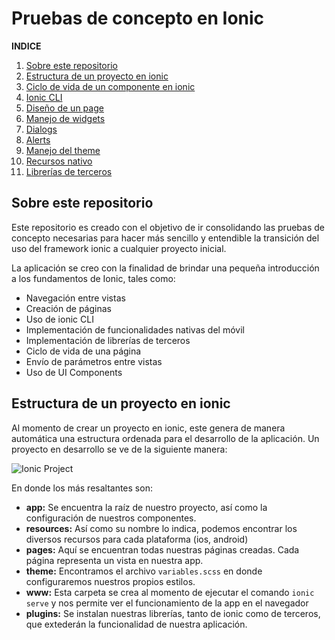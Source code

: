 # Pruebas de concepto en Ionic

**INDICE**
1. [Sobre este repositorio](#id1)
2. [Estructura de un proyecto en ionic](#id2)
3. [Ciclo de vida de un componente en ionic]()
4. [Ionic CLI]()
5. [Diseño de un page]()
6. [Manejo de widgets]()
  1. [Dialogs]()
  2. [Alerts]()
7. [Manejo del theme]()
8. [Recursos nativo]()
9. [Librerías de terceros]()


<h2 id="id1">Sobre este repositorio</h2>
Este repositorio es creado con el objetivo de ir consolidando las pruebas de concepto necesarias para hacer más sencillo y
entendible la transición del uso del framework ionic a cualquier proyecto inicial.

La aplicación se creo con la finalidad de brindar una pequeña introducción a los fundamentos de Ionic, tales como:
* Navegación entre vistas
* Creación de páginas
* Uso de ionic CLI
* Implementación de funcionalidades nativas del móvil
* Implementación de librerías de terceros
* Ciclo de vida de una página
* Envío de parámetros entre vistas
* Uso de UI Components

<h2 id="id2">Estructura de un proyecto en ionic</h2>
Al momento de crear un proyecto en ionic, este genera de manera automática una estructura ordenada para el desarrollo de la aplicación.
Un proyecto en desarrollo se ve de la siguiente manera:


![Ionic Project](http://ionictuts.com/wp-content/uploads/2016/12/ionic-project-structure.jpg)

En donde los más resaltantes son:
* **app:** Se encuentra la raíz de nuestro proyecto, así como la configuración de nuestros componentes.
* **resources:** Así como su nombre lo indica, podemos encontrar los diversos recursos para cada plataforma (ios, android)
* **pages:** Aquí se encuentran todas nuestras páginas creadas. Cada página representa un vista en nuestra app.
* **theme:** Encontramos el archivo `variables.scss` en donde configuraremos nuestros propios estilos.
* **www:** Esta carpeta se crea al momento de ejecutar el comando `ionic serve` y nos permite ver el funcionamiento de la app en el navegador
* **plugins:** Se instalan nuestras librerías, tanto de ionic como de terceros, que extederán la funcionalidad de nuestra aplicación.



